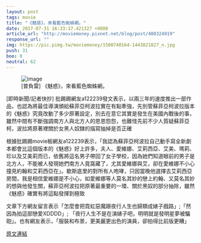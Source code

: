 ```yaml
---
layout: post
tags: movie
title: "《魅惑》，來看藍色蜘蛛網。"
date: 2017-07-31 16:33:17.421327 +0800
article_url: "http://moviemoney.pixnet.net/blog/post/400324919"
response_url: ""
img: https://pic.pimg.tw/moviemoney/1500740164-1443821827_n.jpg
push: 31
boo: 0
neutral: 62
---
```


<figure>
<img src="https://pic.pimg.tw/moviemoney/1500740164-1443821827_n.jpg" alt="image">
<figcaption>
[普負雷] 《魅惑》，來看藍色蜘蛛網。
</figcaption>
</figure>



[即時新聞/記者快抄] 批踢踢網友a122239發文表示，以兩三年的速度推出一部作品，也認為將最佳導演頒給蘇菲亞柯波拉實在有點牽強，先別管蘇菲亞柯波拉版本的《魅惑》究竟改動了多少原著設定，別去在意它其實是發生在美國內戰後的事，雖然中間有不斷強調南方人與北方人的恩恩怨怨，也難怪先前不少人質疑蘇菲亞柯，波拉將原著裡關於女黑人奴隸的描寫抽掉是否正確

根據批踢踢movie板網友a122239表示，「我認為蘇菲亞柯波拉自己動手寫全新劇本都會比這個版本的《魅惑》好上許多，夫人、愛維娜、艾莉西亞、艾美、瑪莉、珍以及艾美莉而已，依舊將這名男子帶回了女子學校，因為她們知道眼前的男子是北方人，不能被人發現她們南方人竟窩藏了，尤其愛維娜與艾，卻在愛維娜不小心撞見約翰和艾莉西亞在」。歇斯底里的對所有人咆哮，只因當晚他選擇去艾莉西亞房間，我是相信愛維娜是不小心，如愛維娜等人莫名其妙的戀上約翰、又莫名其妙的想與他發生關，蘇菲亞柯波拉把原著最重要的一環、關於黑奴的部分抽除，雖然《魅惑》確實有將這點發揮到極致

文章下方網友留言表示「怎麼會把霓虹惡魔跟夜行人生也歸類成婊子戲路」;「然因為拍這部戀愛XDDDD」; 「夜行人生不是在演婊子吧，明明就是發明星夢被騙砲」。也有網友表示，「服裝和布景，更美麗更出色的演員，卻拍得比前版更糟」

<a href = "https://www.ptt.cc/bbs/movie/M.1501322116.A.21F.html">原文連結</a>


